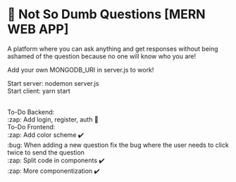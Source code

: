 # :speech_balloon: Not So Dumb Questions [MERN WEB APP]
A platform where you can ask anything and get responses without being ashamed of the question because no one will know who you are!

Add your own MONGODB_URI in server.js to work!

Start server: nodemon server.js <br />
Start client: yarn start

<br />
To-Do Backend:
<br />
:zap: Add login, register, auth 🚧
<br />
To-Do Frontend: 
<br />
:zap: Add color scheme ✔️
<br />
:bug: When adding a new question fix the bug where the user needs to click twice to send the question
<br />
:zap: Split code in components ✔️
<br />
:zap: More componentization ✔️
